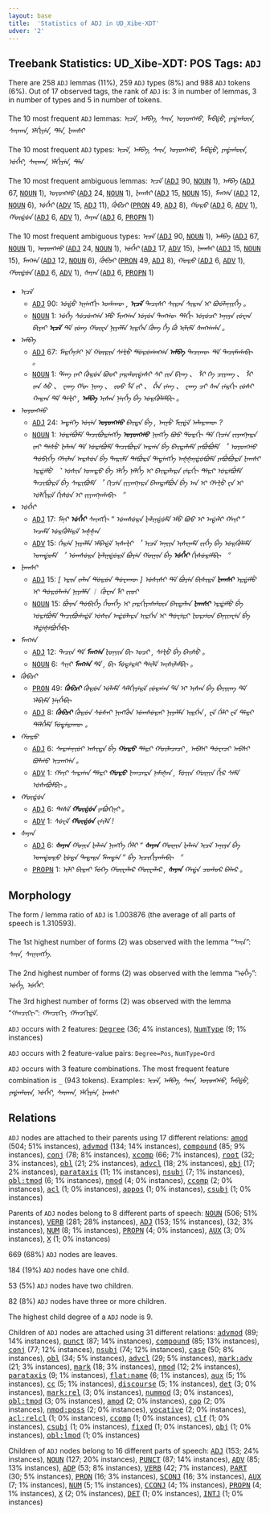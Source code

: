 ```yaml
---
layout: base
title:  'Statistics of ADJ in UD_Xibe-XDT'
udver: '2'
---
```


## Treebank Statistics: UD_Xibe-XDT: POS Tags: `ADJ`

There are 258 `ADJ` lemmas (11%), 259 `ADJ` types (8%) and 988 `ADJ` tokens (6%).
Out of 17 observed tags, the rank of `ADJ` is: 3 in number of lemmas, 3 in number of types and 5 in number of tokens.

The 10 most frequent `ADJ` lemmas: <em>ᡞᠴᡝ, ᠠᠮᠪᠠ, ᠰᠠᡞᠨ, ᠣᠶᠣᡢᡤᠣ, ᠯᠠᠪᡩᡠ, ᠶᠠᡩᠠᡥᡡᠨ, ᠰᠠᡞᡣᠠᠨ, ᡝᠯᡤᡞᠶᡝᠨ, ᡩᡝᠨ, ᡫᠠᡣᠰᡞ</em>

The 10 most frequent `ADJ` types:  <em>ᡞᠴᡝ, ᠠᠮᠪᠠ, ᠰᠠᡞᠨ, ᠣᠶᠣᡢᡤᠣ, ᠯᠠᠪᡩᡠ, ᠶᠠᡩᠠᡥᡡᠨ, ᡠᡥᡝᡞ, ᠰᠠᡞᡣᠠᠨ, ᡝᠯᡤᡞᠶᡝᠨ, ᡩᡝᠨ</em>

The 10 most frequent ambiguous lemmas: <em>ᡞᠴᡝ</em> (<tt><a href="sjo_xdt-pos-ADJ.html">ADJ</a></tt> 90, <tt><a href="sjo_xdt-pos-NOUN.html">NOUN</a></tt> 1), <em>ᠠᠮᠪᠠ</em> (<tt><a href="sjo_xdt-pos-ADJ.html">ADJ</a></tt> 67, <tt><a href="sjo_xdt-pos-NOUN.html">NOUN</a></tt> 1), <em>ᠣᠶᠣᡢᡤᠣ</em> (<tt><a href="sjo_xdt-pos-ADJ.html">ADJ</a></tt> 24, <tt><a href="sjo_xdt-pos-NOUN.html">NOUN</a></tt> 1), <em>ᡫᠠᡣᠰᡞ</em> (<tt><a href="sjo_xdt-pos-ADJ.html">ADJ</a></tt> 15, <tt><a href="sjo_xdt-pos-NOUN.html">NOUN</a></tt> 15), <em>ᠮᠠᡢᡤᠠ</em> (<tt><a href="sjo_xdt-pos-ADJ.html">ADJ</a></tt> 12, <tt><a href="sjo_xdt-pos-NOUN.html">NOUN</a></tt> 6), <em>ᡠᡥᡝᡞ</em> (<tt><a href="sjo_xdt-pos-ADV.html">ADV</a></tt> 15, <tt><a href="sjo_xdt-pos-ADJ.html">ADJ</a></tt> 11), <em>ᡤᡠᠪᠴᡞ</em> (<tt><a href="sjo_xdt-pos-PRON.html">PRON</a></tt> 49, <tt><a href="sjo_xdt-pos-ADJ.html">ADJ</a></tt> 8), <em>ᡤᠣᠷᠣ</em> (<tt><a href="sjo_xdt-pos-ADJ.html">ADJ</a></tt> 6, <tt><a href="sjo_xdt-pos-ADV.html">ADV</a></tt> 1), <em>ᡥᡡᡩᡠᠨ</em> (<tt><a href="sjo_xdt-pos-ADJ.html">ADJ</a></tt> 6, <tt><a href="sjo_xdt-pos-ADV.html">ADV</a></tt> 1), <em>ᡧᠠᠶᠠᠨ</em> (<tt><a href="sjo_xdt-pos-ADJ.html">ADJ</a></tt> 6, <tt><a href="sjo_xdt-pos-PROPN.html">PROPN</a></tt> 1)

The 10 most frequent ambiguous types:  <em>ᡞᠴᡝ</em> (<tt><a href="sjo_xdt-pos-ADJ.html">ADJ</a></tt> 90, <tt><a href="sjo_xdt-pos-NOUN.html">NOUN</a></tt> 1), <em>ᠠᠮᠪᠠ</em> (<tt><a href="sjo_xdt-pos-ADJ.html">ADJ</a></tt> 67, <tt><a href="sjo_xdt-pos-NOUN.html">NOUN</a></tt> 1), <em>ᠣᠶᠣᡢᡤᠣ</em> (<tt><a href="sjo_xdt-pos-ADJ.html">ADJ</a></tt> 24, <tt><a href="sjo_xdt-pos-NOUN.html">NOUN</a></tt> 1), <em>ᡠᡥᡝᡞ</em> (<tt><a href="sjo_xdt-pos-ADJ.html">ADJ</a></tt> 17, <tt><a href="sjo_xdt-pos-ADV.html">ADV</a></tt> 15), <em>ᡫᠠᡣᠰᡞ</em> (<tt><a href="sjo_xdt-pos-ADJ.html">ADJ</a></tt> 15, <tt><a href="sjo_xdt-pos-NOUN.html">NOUN</a></tt> 15), <em>ᠮᠠᡢᡤᠠ</em> (<tt><a href="sjo_xdt-pos-ADJ.html">ADJ</a></tt> 12, <tt><a href="sjo_xdt-pos-NOUN.html">NOUN</a></tt> 6), <em>ᡤᡠᠪᠴᡞ</em> (<tt><a href="sjo_xdt-pos-PRON.html">PRON</a></tt> 49, <tt><a href="sjo_xdt-pos-ADJ.html">ADJ</a></tt> 8), <em>ᡤᠣᠷᠣ</em> (<tt><a href="sjo_xdt-pos-ADJ.html">ADJ</a></tt> 6, <tt><a href="sjo_xdt-pos-ADV.html">ADV</a></tt> 1), <em>ᡥᡡᡩᡠᠨ</em> (<tt><a href="sjo_xdt-pos-ADJ.html">ADJ</a></tt> 6, <tt><a href="sjo_xdt-pos-ADV.html">ADV</a></tt> 1), <em>ᡧᠠᠶᠠᠨ</em> (<tt><a href="sjo_xdt-pos-ADJ.html">ADJ</a></tt> 6, <tt><a href="sjo_xdt-pos-PROPN.html">PROPN</a></tt> 1)


* <em>ᡞᠴᡝ</em>
  * <tt><a href="sjo_xdt-pos-ADJ.html">ADJ</a></tt> 90: <em>ᡠᡩᡠ ᡞᠨᡝᡢᡤᡞ ᠣᡥᠠᡣᡡ , <b>ᡞᠴᡝ</b> ᡨᠠᠴᡞᠰᡞ ᠰᡞᠷᠠᠨ ᠰᡞᠷᠠᠨ ᡞ ᠪᠣᡠᠯᠠᠨᡪᡞᡥᡝ 。</em>
  * <tt><a href="sjo_xdt-pos-NOUN.html">NOUN</a></tt> 1: <em>ᡠᡥᡝ ᠰᡠᠴᡠᡢᡤᠠ ᡝᠮᡠ ᠮᡞᡢᡤᠠᠨ ᡠᠶᡠᠨ ᡨᠠᡢᡤᡡ ᡩᡝᡥᡞ ᡠᠶᡠᠴᡞ ᠠᠨᡞᠶᠠ ᡪᡠᠸᠠᠨ ᠪᡞᠶᠠᡞ <b>ᡞᠴᡝ</b> ᡩᡝ ᡪᡠᡢ ᡥᡡᠸᠠ ᠨᡞᠶᠠᠯᠮᠠ ᡞᠷᡤᡝᠨ ᡤᡠᡢ ᡥᡝ ᡬᠣ ᡞᠯᡞᠮᡝ ᡧᠠᡢᡤᠠᡥᠠ 。</em>
* <em>ᠠᠮᠪᠠ</em>
  * <tt><a href="sjo_xdt-pos-ADJ.html">ADJ</a></tt> 67: <em>ᠮᡝᠷᡤᡝᠨᡷᡞ ᠨᡝ ᡤᡡᠷᡪᠠ ᠰᡝᡫᡠ ᡩᡠᠷᡠᡤᠠᡢᡤᠠ <b>ᠠᠮᠪᠠ</b> ᡨᠠᠴᡞᡣᡡ ᡩᡝ ᡨᠠᠴᡞᠮᠠᡥᠠᠪᡞ 。</em>
  * <tt><a href="sjo_xdt-pos-NOUN.html">NOUN</a></tt> 1: <em>ᡩᠠᡢ ᡪᠠᡞ ᡤᡠᠷᡠᠨ ᠪᠣᠣᡞ ᠶᠠᠷᡥᡡᡩᠠᠰᡞ ᠰᡞ ᡪᡞᠨ ᡦᡞᡢ 、 ᠯᡞ ᡣᡝ ᠴᡞᠶᠠᡢ 、 ᠯᡞ ᡪᠠᠨ ᡧᡠ 、 ᠸᠠᡢ ᡥᡡ ᠨᡞᡢ 、 ᡪᠣᠣ ᠯᡝ ᡪᡞ 、 ᡭᠠᠨ ᡪᡝᡢ 、 ᠸᠠᡢ ᠴᡞ ᡧᠠᠨ ᡪᡝᠷᡤᡞ ᡪᡠᠰᡞ ᡣᠠᠷᠠᠨ ᡩᡝ ᡨᡝᡫᡞ , <b>ᠠᠮᠪᠠ</b> ᡞᠰᠠᠨ ᠨᡝᡞᡥᡝ ᠪᡝ ᡠᠷᡤᡠᠯᡝᠮᠪᡞ 。</em>
* <em>ᠣᠶᠣᡢᡤᠣ</em>
  * <tt><a href="sjo_xdt-pos-ADJ.html">ADJ</a></tt> 24: <em>ᠠᡨᡝᡣᡝ ᡠᡪᡝᠨ <b>ᠣᠶᠣᡢᡤᠣ</b> ᠪᠠᡞᡨᠠ ᠪᡝ , ᠠᡞᠨᡠ ᠮᡞᠨᡩᡝ ᠠᠯᠠᠷᠠᡣᡡ ?</em>
  * <tt><a href="sjo_xdt-pos-NOUN.html">NOUN</a></tt> 1: <em>ᡠᠷᡝᠪᡠᠮᡝ ᡨᠠᠴᡞᠪᡠᠷᡝᡢᡤᡝ <b>ᠣᠶᠣᡢᡤᠣ</b> ᠨᡞᡢᡤᡝ ᠪᠣᠣ ᡩᠣᠷᡤᡞ ᡩᡝ ᡣᡞᠴᡝᠨ ᡪᡞᠶᠠᡢᠨᠠᠷᠠ ᡪᠠᡞ ᡨᡝᠰᡠ ᡫᠠᠯᡤᠠ ᡩᡝ ᡠᠷᡝᠪᡠᠮᡝ ᡨᠠᠴᡞᠪᡠᠷᡝ ᠠᠷᡤᠠ ᠪᡝ ᠪᠠᡞᡨᠠᠯᠠᠮᡝ ᠶᠠᠪᡠᠪᡠᠮᡝ ︐ ᠣᠶᠣᡢᡤᠣ ᡨᡠᠪᡞᡥᡝ ᡥᠠᡞᠯᠠᠨ ᠠᠷᠰᡠᠨ ᠪᡝ ᡨᠠᠷᡞᠮᡝ ᡨᡝᠪᡠᠷᡝ ᡩᠠᡨᡝᡢᡤᡝ ᠠᡧᡧᠠᠨᡩᡠᠪᡠᠮᡝ ᠶᠠᠪᡠᠪᡠᠷᡝ ᡫᠠᡣᠰᡞ ᡝᠷᡩᡝᠮᡠ ︑ ᡠᠰᡞᠨ ᠣᡣᡨᠣ ᠪᡝ ᡝᠯᡥᡝ ᠨᡝᠯᡥᡝ ᡞ᠋ ᠪᠠᡞᡨᠠᠯᠠᠷᠠ ᡪᡝᠷᡤᡞ ᡩᡝᠷᡞ ᡠᠷᡝᠪᡠᠮᡝ ᡨᠠᠴᡞᠪᡠᠷᡝ ᠪᡝ ᠰᠠᠷᡞᠪᡠᠮᡝ ︐ ᡣᡞᠴᡝᠨ ᡪᡞᠶᠠᡢᠨᠠᠷᠠ ᠪᠠᡣᡨᠠᠮᠪᡠᠨ ᠪᡝ ᠠᠨ ᡞ᠋ ᡥᠠᡫᡠ ᠸᠠ ᡞ᠋ ᡠᠯᡥᡞᠷᡝ ᡤᡞᠰᡠᠨ ᡞ᠋ ᡪᡞᠶᠠᡢᠨᠠᡥᠠᠪᡞ ︒</em>
* <em>ᡠᡥᡝᡞ</em>
  * <tt><a href="sjo_xdt-pos-ADJ.html">ADJ</a></tt> 17: <em>ᠮᡝᠨᡞ <b>ᡠᡥᡝᡞ</b> ᠰᠠᡞᡢᡤᡞ “ ᡠᡣᠰᡠᠷᠠ ᡫᠠᠯᡞᠨᡩᡠᠮᡝ ᡝᠮᡠ ᠪᠣᠣ ᡞ᠋ ᠠᡩᠠᠯᡞ ᡥᠠᡪᡞ ” ᠠᠴᠠᠮᡝ ᡠᠷᡤᡠᠯᡝᠷᡝ ᠠᡧᡧᠠᠨ</em>
  * <tt><a href="sjo_xdt-pos-ADV.html">ADV</a></tt> 15: <em>ᡤᡝᠷᡝᠨ ᠨᡞᠶᠠᠯᠮᠠ ᡝᠮᠪᠠᡩᡝ ᡞᠰᠠᡫᡞ ︐ ᡞᠴᡝ ᠠᠨᡞᠶᠠ ᡞᠰᡞᠨᠠᠮᡝ ᡪᡞᡥᡝ ᠪᡝ ᡠᠷᡤᡠᠯᡝᠮᡝ ᠣᡣᡩᠣᠮᡝ ︐ ᡠᡣᠰᡠᠷᠠ ᡫᠠᠯᡞᠨᡩᡠᠷᡝ ᠪᡠᠶᡝᠨ ᡤᡡᠨᡞᠨ ᠪᡝ <b>ᡠᡥᡝᡞ</b> ᡤᡞᠰᡠᠷᡝᠮᠪᡞ ︒</em>
* <em>ᡫᠠᡣᠰᡞ</em>
  * <tt><a href="sjo_xdt-pos-ADJ.html">ADJ</a></tt> 15: <em>[ ᡝᠷᡞᠨ ᡪᠠᠯᠠᠨ ᡩᡠᠷᡠᠨ ᡨᡠᠸᠠᡣᡡ ] ᡠᠰᡞᠰᡞ ᡩᡝ ᠪᡠᠶᡝᠨ ᠪᡞᠰᡞᠷᡝ <b>ᡫᠠᡣᠰᡞ</b> ᡝᠷᡩᡝᠮᡠ ᡞ᠋ ᡨᡠᠷᡠᠯᠠᡥᠠ ᠨᡞᠶᠠᠯᠮᠠ ︱ ᡤᡠᠸᠠᠨ ᠯᡞ ᡪᡞᠣᡞ</em>
  * <tt><a href="sjo_xdt-pos-NOUN.html">NOUN</a></tt> 15: <em>ᠪᡠᡪᠠᠨ ᡨᡠᠪᡞᡥᡝ ᡥᡝᡨᡥᡝ ᡞ᠋ ᠶᠠᠷᡤᡞᠶᠠᠰᡥᡡᠨ ᠪᠠᡞᡨᠠᠯᠠᠨ <b>ᡫᠠᡣᠰᡞ</b> ᡝᠷᡩᡝᠮᡠ ᠪᡝ ᡠᠷᡝᠪᡠᠮᡝ ᡨᠠᠴᡞᠪᡠᡥᠠᡩᡝ ᡠᠰᡞᠨ ᠠᡩᡠᠯᠠᠷᠠ ᡞᠷᡤᡝᠨ ᡞ᠋ ᡨᡠᠸᡝᠷᡞ ᡫᠣᠷᡤᠣᠨ ᠪᠠᠨᡪᡞᠨᠸᡝᠨ ᠪᡝ ᡝᠯᡩᡝᡧᡝᠪᡠᡥᡝᠪᡞ</em>
* <em>ᠮᠠᡢᡤᠠ</em>
  * <tt><a href="sjo_xdt-pos-ADJ.html">ADJ</a></tt> 12: <em>ᡨᠠᠴᡞᠨ ᡩᡝ <b>ᠮᠠᡢᡤᠠ</b> ᡫᠣᠨᡪᡞᠨ ᠪᡞ ᠣᠴᡞ , ᠰᡝᡫᡠ ᠪᡝ ᠪᠠᡞᠰᡠ 。</em>
  * <tt><a href="sjo_xdt-pos-NOUN.html">NOUN</a></tt> 6: <em>ᠰᡞᠨᡞ <b>ᠮᠠᡢᡤᠠ</b> ᡩᡝ , ᠪᡞ ᠮᡠᡨᡝᠷᡝᡞ ᡨᡝᡞᠯᡝ ᠠᡞᠰᡞᠯᠠᠮᠪᡞ 。</em>
* <em>ᡤᡠᠪᠴᡞ</em>
  * <tt><a href="sjo_xdt-pos-PRON.html">PRON</a></tt> 49: <em><b>ᡤᡠᠪᠴᡞ</b> ᡤᡠᠷᡠᠨ ᡠᠯᠠᠮᡝ ᠰᡝᠯᡤᡞᠶᡝᠷᡝ ᡪᡠᠷᡤᠠᠨ ᡩᠠ ᡞ᠋ ᡞᠰᠠᠨ ᠪᡝ ᠪᡝᡞᡪᡞᡢ ᡩᡝ ᡝᠯᠪᡞᠮᡝ ᠨᡝᡞᡥᡝᠪᡞ</em>
  * <tt><a href="sjo_xdt-pos-ADJ.html">ADJ</a></tt> 8: <em><b>ᡤᡠᠪᠴᡞ</b> ᡤᡠᠷᡠᠨ ᠰᡠᠰᠠᡞ ᠨᡞᡢᡤᡠᠨ ᡠᡣᠰᡠᠷᠠᡞ ᠨᡞᠶᠠᠯᠮᠠ ᡞᠷᡤᡝᠨ , ᠸᡝ ᡤᡝᠯᡞ ᠸᡝ ᡩᡝᠷᡞ ᡩᡝᠯᡥᡝᠮᡝ ᠮᡠᡨᡝᠷᠠᡣᡡ 。</em>
* <em>ᡤᠣᠷᠣ</em>
  * <tt><a href="sjo_xdt-pos-ADJ.html">ADJ</a></tt> 6: <em>ᠰᠠᠷᡤᠠᠨᡪᡠᡞ ᠠᠰᡞᡨᠠ ᠪᡝ <b>ᡤᠣᠷᠣ</b> ᡩᡝᠷᡞ ᡥᠣᡞᠯᠠᠴᠠᠴᡞ , ᠠᠪᠰᡞ ᡨᡠᠸᠠᠴᡞ ᠠᠪᠰᡞ ᠪᠣᠯᡤᠣ ᡞᠴᠠᡢᡤᠠ 。</em>
  * <tt><a href="sjo_xdt-pos-ADV.html">ADV</a></tt> 1: <em>ᡥᠠᡪᡞ ᠰᠠᠷᡤᠠᠨ ᡩᡝᠷᡞ <b>ᡤᠣᠷᠣ</b> ᡫᠠᡣᠴᠠᠷᠠ ᠨᠠᠮᠠᡧᠠᠨ , ᠮᡠᡪᡞᠨ ᡤᡡᠨᡞᠨ ᡥᡞᠷ ᠰᡝᠮᡝ ᡠᠰᠠᠪᡠᠮᠪᡞ 。</em>
* <em>ᡥᡡᡩᡠᠨ</em>
  * <tt><a href="sjo_xdt-pos-ADJ.html">ADJ</a></tt> 6: <em>ᡨᡝᠰᡝ <b>ᡥᡡᡩᡠᠨ</b> ᠶᠠᠪᡠᡣᡞᠨᡞ 。</em>
  * <tt><a href="sjo_xdt-pos-ADV.html">ADV</a></tt> 1: <em>ᠰᡠᠸᡝ <b>ᡥᡡᡩᡠᠨ</b> ᠸᡝᡞᠯᡝ !</em>
* <em>ᡧᠠᠶᠠᠨ</em>
  * <tt><a href="sjo_xdt-pos-ADJ.html">ADJ</a></tt> 6: <em><b>ᡧᠠᠶᠠᠨ</b> ᡥᠣᠨᡞᠨ ᡫᠠᠯᡤᠠ ᠨᡞᡢᡤᡝ ᡤᡝᠯᡞ “ <b>ᡧᠠᠶᠠᠨ</b> ᡥᡡᠨᡞᠨ ᡫᠠᠯᡤᠠ ᡞᠴᡝ ᠠᠨᡞᠶᠠ ᠪᡝ ᠣᡣᡩᠣᠷᠣ ᡫᡠᡨᠠ ᡨᠠᡨᠠᠷᠠ ᠮᡝᡣᡨᡝᠨ ” ᠪᡝ ᡞᠴᡞᡥᡞᠶᠠᡥᠠᠪᡞ ︒</em>
  * <tt><a href="sjo_xdt-pos-PROPN.html">PROPN</a></tt> 1: <em>ᡞᠯᡞ ᠪᡞᠷᠠᡞ ᠮᡠᡣᡝ ᡥᡡᠸᠠᠯᠠᠷ ᡥᡡᠸᠠᠯᠠᠷ , <b>ᡧᠠᠶᠠᠨ</b> ᡥᠠᡩᠠ ᠴᠣᡥᠣᠷ ᠪᡥᠠᠷ 。</em>

## Morphology

The form / lemma ratio of `ADJ` is 1.003876 (the average of all parts of speech is 1.310593).

The 1st highest number of forms (2) was observed with the lemma “ᠰᠠᡞᠨ”: <em>ᠰᠠᡞᠨ, ᠰᠠᡞᠨᡞᡢᡤᡝ</em>.

The 2nd highest number of forms (2) was observed with the lemma “ᡠᡥᡝ”: <em>ᡠᡥᡝ, ᡠᡥᡝᡞ</em>.

The 3rd highest number of forms (2) was observed with the lemma “ᡥᠠᠨᠴᡞᡣᡞ”: <em>ᡥᠠᠨᠴᡞᡣᡞ, ᡥᠠᠨᠴᡣᡞᡩᡝ</em>.

`ADJ` occurs with 2 features: <tt><a href="sjo_xdt-feat-Degree.html">Degree</a></tt> (36; 4% instances), <tt><a href="sjo_xdt-feat-NumType.html">NumType</a></tt> (9; 1% instances)

`ADJ` occurs with 2 feature-value pairs: `Degree=Pos`, `NumType=Ord`

`ADJ` occurs with 3 feature combinations.
The most frequent feature combination is `_` (943 tokens).
Examples: <em>ᡞᠴᡝ, ᠠᠮᠪᠠ, ᠰᠠᡞᠨ, ᠣᠶᠣᡢᡤᠣ, ᠯᠠᠪᡩᡠ, ᠶᠠᡩᠠᡥᡡᠨ, ᡠᡥᡝᡞ, ᠰᠠᡞᡣᠠᠨ, ᡝᠯᡤᡞᠶᡝᠨ, ᡫᠠᡣᠰᡞ</em>


## Relations

`ADJ` nodes are attached to their parents using 17 different relations: <tt><a href="sjo_xdt-dep-amod.html">amod</a></tt> (504; 51% instances), <tt><a href="sjo_xdt-dep-advmod.html">advmod</a></tt> (134; 14% instances), <tt><a href="sjo_xdt-dep-compound.html">compound</a></tt> (85; 9% instances), <tt><a href="sjo_xdt-dep-conj.html">conj</a></tt> (78; 8% instances), <tt><a href="sjo_xdt-dep-xcomp.html">xcomp</a></tt> (66; 7% instances), <tt><a href="sjo_xdt-dep-root.html">root</a></tt> (32; 3% instances), <tt><a href="sjo_xdt-dep-obl.html">obl</a></tt> (21; 2% instances), <tt><a href="sjo_xdt-dep-advcl.html">advcl</a></tt> (18; 2% instances), <tt><a href="sjo_xdt-dep-obj.html">obj</a></tt> (17; 2% instances), <tt><a href="sjo_xdt-dep-parataxis.html">parataxis</a></tt> (11; 1% instances), <tt><a href="sjo_xdt-dep-nsubj.html">nsubj</a></tt> (7; 1% instances), <tt><a href="sjo_xdt-dep-obl-tmod.html">obl:tmod</a></tt> (6; 1% instances), <tt><a href="sjo_xdt-dep-nmod.html">nmod</a></tt> (4; 0% instances), <tt><a href="sjo_xdt-dep-ccomp.html">ccomp</a></tt> (2; 0% instances), <tt><a href="sjo_xdt-dep-acl.html">acl</a></tt> (1; 0% instances), <tt><a href="sjo_xdt-dep-appos.html">appos</a></tt> (1; 0% instances), <tt><a href="sjo_xdt-dep-csubj.html">csubj</a></tt> (1; 0% instances)

Parents of `ADJ` nodes belong to 8 different parts of speech: <tt><a href="sjo_xdt-pos-NOUN.html">NOUN</a></tt> (506; 51% instances), <tt><a href="sjo_xdt-pos-VERB.html">VERB</a></tt> (281; 28% instances), <tt><a href="sjo_xdt-pos-ADJ.html">ADJ</a></tt> (153; 15% instances),  (32; 3% instances), <tt><a href="sjo_xdt-pos-NUM.html">NUM</a></tt> (8; 1% instances), <tt><a href="sjo_xdt-pos-PROPN.html">PROPN</a></tt> (4; 0% instances), <tt><a href="sjo_xdt-pos-AUX.html">AUX</a></tt> (3; 0% instances), <tt><a href="sjo_xdt-pos-X.html">X</a></tt> (1; 0% instances)

669 (68%) `ADJ` nodes are leaves.

184 (19%) `ADJ` nodes have one child.

53 (5%) `ADJ` nodes have two children.

82 (8%) `ADJ` nodes have three or more children.

The highest child degree of a `ADJ` node is 9.

Children of `ADJ` nodes are attached using 31 different relations: <tt><a href="sjo_xdt-dep-advmod.html">advmod</a></tt> (89; 14% instances), <tt><a href="sjo_xdt-dep-punct.html">punct</a></tt> (87; 14% instances), <tt><a href="sjo_xdt-dep-compound.html">compound</a></tt> (85; 13% instances), <tt><a href="sjo_xdt-dep-conj.html">conj</a></tt> (77; 12% instances), <tt><a href="sjo_xdt-dep-nsubj.html">nsubj</a></tt> (74; 12% instances), <tt><a href="sjo_xdt-dep-case.html">case</a></tt> (50; 8% instances), <tt><a href="sjo_xdt-dep-obl.html">obl</a></tt> (34; 5% instances), <tt><a href="sjo_xdt-dep-advcl.html">advcl</a></tt> (29; 5% instances), <tt><a href="sjo_xdt-dep-mark-adv.html">mark:adv</a></tt> (21; 3% instances), <tt><a href="sjo_xdt-dep-mark.html">mark</a></tt> (18; 3% instances), <tt><a href="sjo_xdt-dep-nmod.html">nmod</a></tt> (12; 2% instances), <tt><a href="sjo_xdt-dep-parataxis.html">parataxis</a></tt> (9; 1% instances), <tt><a href="sjo_xdt-dep-flat-name.html">flat:name</a></tt> (6; 1% instances), <tt><a href="sjo_xdt-dep-aux.html">aux</a></tt> (5; 1% instances), <tt><a href="sjo_xdt-dep-cc.html">cc</a></tt> (5; 1% instances), <tt><a href="sjo_xdt-dep-discourse.html">discourse</a></tt> (5; 1% instances), <tt><a href="sjo_xdt-dep-det.html">det</a></tt> (3; 0% instances), <tt><a href="sjo_xdt-dep-mark-rel.html">mark:rel</a></tt> (3; 0% instances), <tt><a href="sjo_xdt-dep-nummod.html">nummod</a></tt> (3; 0% instances), <tt><a href="sjo_xdt-dep-obl-tmod.html">obl:tmod</a></tt> (3; 0% instances), <tt><a href="sjo_xdt-dep-amod.html">amod</a></tt> (2; 0% instances), <tt><a href="sjo_xdt-dep-cop.html">cop</a></tt> (2; 0% instances), <tt><a href="sjo_xdt-dep-nmod-poss.html">nmod:poss</a></tt> (2; 0% instances), <tt><a href="sjo_xdt-dep-vocative.html">vocative</a></tt> (2; 0% instances), <tt><a href="sjo_xdt-dep-acl-relcl.html">acl:relcl</a></tt> (1; 0% instances), <tt><a href="sjo_xdt-dep-ccomp.html">ccomp</a></tt> (1; 0% instances), <tt><a href="sjo_xdt-dep-clf.html">clf</a></tt> (1; 0% instances), <tt><a href="sjo_xdt-dep-csubj.html">csubj</a></tt> (1; 0% instances), <tt><a href="sjo_xdt-dep-fixed.html">fixed</a></tt> (1; 0% instances), <tt><a href="sjo_xdt-dep-obj.html">obj</a></tt> (1; 0% instances), <tt><a href="sjo_xdt-dep-obl-lmod.html">obl:lmod</a></tt> (1; 0% instances)

Children of `ADJ` nodes belong to 16 different parts of speech: <tt><a href="sjo_xdt-pos-ADJ.html">ADJ</a></tt> (153; 24% instances), <tt><a href="sjo_xdt-pos-NOUN.html">NOUN</a></tt> (127; 20% instances), <tt><a href="sjo_xdt-pos-PUNCT.html">PUNCT</a></tt> (87; 14% instances), <tt><a href="sjo_xdt-pos-ADV.html">ADV</a></tt> (85; 13% instances), <tt><a href="sjo_xdt-pos-ADP.html">ADP</a></tt> (53; 8% instances), <tt><a href="sjo_xdt-pos-VERB.html">VERB</a></tt> (42; 7% instances), <tt><a href="sjo_xdt-pos-PART.html">PART</a></tt> (30; 5% instances), <tt><a href="sjo_xdt-pos-PRON.html">PRON</a></tt> (16; 3% instances), <tt><a href="sjo_xdt-pos-SCONJ.html">SCONJ</a></tt> (16; 3% instances), <tt><a href="sjo_xdt-pos-AUX.html">AUX</a></tt> (7; 1% instances), <tt><a href="sjo_xdt-pos-NUM.html">NUM</a></tt> (5; 1% instances), <tt><a href="sjo_xdt-pos-CCONJ.html">CCONJ</a></tt> (4; 1% instances), <tt><a href="sjo_xdt-pos-PROPN.html">PROPN</a></tt> (4; 1% instances), <tt><a href="sjo_xdt-pos-X.html">X</a></tt> (2; 0% instances), <tt><a href="sjo_xdt-pos-DET.html">DET</a></tt> (1; 0% instances), <tt><a href="sjo_xdt-pos-INTJ.html">INTJ</a></tt> (1; 0% instances)

